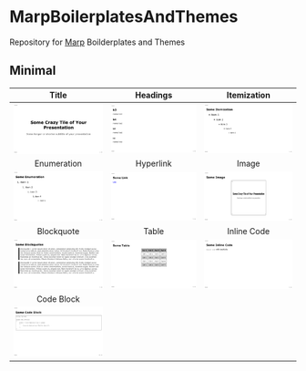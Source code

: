 # MarpBoilerplatesAndThemes
Repository for [Marp](https://marp.app) Boilderplates and Themes

## Minimal
|Title|Headings|Itemization|
|:-:|:-:|:-:|
|<img src="./images/slides.001.png" width="200"/>|<img src="./images/slides.002.png" width="200"/>|<img src="./images/slides.003.png" width="200"/>|
|Enumeration|Hyperlink|Image|
|<img src="./images/slides.004.png" width="200"/>|<img src="./images/slides.005.png" width="200"/>|<img src="./images/slides.006.png" width="200"/>|
|Blockquote|Table|Inline Code|
|<img src="./images/slides.007.png" width="200"/>|<img src="./images/slides.008.png" width="200"/>|<img src="./images/slides.009.png" width="200"/>|
|Code Block|||
|<img src="./images/slides.010.png" width="200"/>||